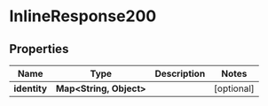 

# InlineResponse200


## Properties

| Name | Type | Description | Notes |
|------------ | ------------- | ------------- | -------------|
|**identity** | **Map&lt;String, Object&gt;** |  |  [optional] |



